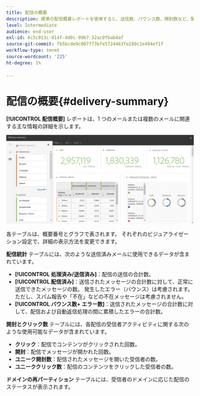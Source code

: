 ```yaml
---
title: 配信の概要
description: 標準の配信概要レポートを使用すると、送信数、バウンス数、開封数など、配信統計について説明できます。
level: Intermediate
audience: end-user
exl-id: 6c5c013c-014f-4d0c-9967-32ac0fbab4af
source-git-commit: fb5bcde9c087f73bfe5724463fe280c1e494ef1f
workflow-type: tm+mt
source-wordcount: '225'
ht-degree: 1%

---
```


# 配信の概要{#delivery-summary}

**[!UICONTROL 配信概要]** レポートは、1 つのメールまたは複数のメールに関連する主な情報の詳細を示します。

![](assets/campaign_reports_1.png)

各テーブルは、概要番号とグラフで表されます。 それぞれのビジュアライゼーション設定で、詳細の表示方法を変更できます。

**配信統計** テーブルには、次のような送信済みメールに使用できるデータが含まれています。

* **[!UICONTROL 処理済み/送信済み]**：配信の送信の合計数。
* **[!UICONTROL 配信済み]**：送信されたメッセージの合計数に対して、正常に送信できたメッセージの数。 発生したエラー（バウンス）は考慮されます。 ただし、スパム報告や「不在」などの不在メッセージは考慮されません。
* **[!UICONTROL バウンス数+ エラー数]**：送信されたメッセージの合計数に対して、配信および自動返信処理の間に累積したエラーの合計数。

**開封とクリック数** テーブルには、各配信の受信者アクティビティに関する次のような使用可能なデータが含まれています。

* **クリック**：配信でコンテンツがクリックされた回数。
* **開封**：配信でメッセージが開かれた回数。
* **ユニーク開封数**：配信されたメッセージを開いた受信者の数。
* **ユニーククリック数**：配信のコンテンツをクリックした受信者の数。

**ドメインの再パーティション** テーブルには、受信者のドメインに応じた配信のステータスが表示されます。
